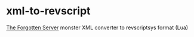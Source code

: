 # xml-to-revscript

[The Forgotten Server](https://github.com/otland/forgottenserver) monster XML converter to revscriptsys format (Lua)
